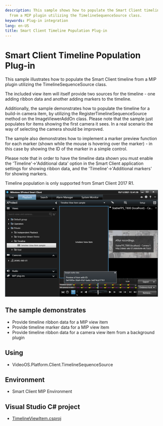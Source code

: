 ```yaml
---
description: This sample shows how to populate the Smart Client timeline
  from a MIP plugin utilizing the TimelineSequenceSource class.
keywords: Plug-in integration
lang: en-US
title: Smart Client Timeline Population Plug-in
---
```


# Smart Client Timeline Population Plug-in

This sample illustrates how to populate the Smart Client timeline from a MIP
plugin utilizing the TimelineSequenceSource class.

The included view item will itself provide two sources for the timeline - one adding ribbon data and another adding markers to the timeline.

Additionally, the sample demonstrates how to populate the timeline for a
build-in camera item, by utilizing the RegisterTimelineSequenceSource
method on the ImageViewerAddOn class. Please note that the sample just
populates for items showing the first camera it sees. In a real
scenario the way of selecting the camera should be improved.

The sample also demonstrates how to implement a marker
preview function for each marker (shown while the mouse is hovering over the
marker) - in this case by showing the ID of the marker in a simple
control.

Please note that in order to have the timeline data shown you must
enable the \'Timeline\'-\>\'Additional data\' option in the Smart Client
application settings for showing ribbon data, and the
\'Timeline\'-\>\'Additional markers\' for showing markers.

Timeline population is only supported from Smart Client
2017 R1.

![](timelineviewitem.png)

## The sample demonstrates

- Provide timeline ribbon data for a MIP view item
- Provide timeline marker data for a MIP view item
- Provide timeline ribbon data for a camera view item from a background plugin

## Using

- VideoOS.Platform.Client.TimelineSequenceSource

## Environment

- Smart Client MIP Environment

## Visual Studio C\# project

- [TimelineViewItem.csproj](javascript:clone('https://github.com/milestonesys/mipsdk-samples-plugin','src/PluginSamples.sln');)
